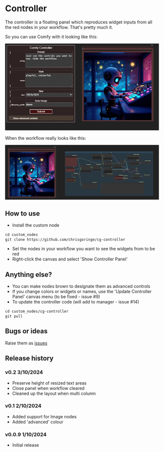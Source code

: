 # Controller

The controller is a floating panel which reproduces widget inputs from all the red nodes in your workflow. That's pretty much it.

So you can use Comfy with it looking like this:

![basic](images/basic.png)

When the workflow really looks like this:

![ugly](images/ugly.png)

## How to use

- Install the custom node
```
cd custom_nodes
git clone https://github.com/chrisgoringe/cg-controller
```
- Set the nodes in your workflow you want to see the widgets from to be red
- Right-click the canvas and select 'Show Controller Panel'

## Anything else?

- You can make nodes brown to designate them as advanced controls
- If you change colors or widgets or names, use the 'Update Controller Panel' canvas menu (to be fixed  - issue #9)
- To update the controller code (will add to manager - issue #14)
```
cd custom_nodes/cg-controller
git pull
```

## Bugs or ideas

Raise them as [issues](https://github.com/chrisgoringe/cg-controller/issues)

## Release history

### v0.2 3/10/2024

- Preserve height of resized text areas
- Close panel when workflow cleared
- Cleaned up the layout when multi column

### v0.1 2/10/2024

- Added support for Image nodes
- Added 'advanced' colour

### v0.0.9 1/10/2024

- Initial release